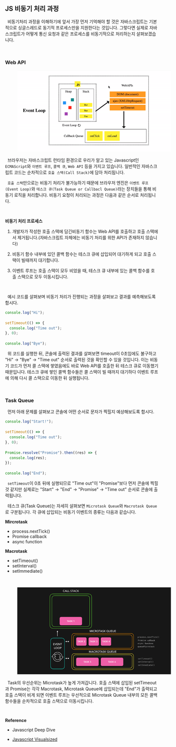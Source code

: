 ## JS 비동기 처리 과정

&nbsp;&nbsp;비동기처리 과정을 이해하기에 앞서 가장 먼저 기억해야 할 것은 자바스크립트는 기본적으로 싱글스레드로 동기적 프로세스만을 지원한다는 것입니다. 그렇다면 실제로 자바스크립트가 어떻게 통신 요청과 같은 프로세스를 비동기적으로 처리하는지 살펴보겠습니다.

<br>

### Web API

<figure align="center" style="width: 100%">
  <img src="../images/js_engine.gif" style="width: 600px" />
</figure>

&nbsp;&nbsp;브라우저는 자바스크립트 런타임 환경으로 우리가 알고 있는 Javascript인 `ECMAScript`와 `이벤트 루프`, `콜백 큐`, `Web API` 등을 가지고 있습니다. 일반적인 자바스크립트 코드는 순차적으로 `호출 스택(Call Stack)`에 담아 처리됩니다.

&nbsp;&nbsp;`호출 스택`만으로는 비동기 처리가 불가능하기 때문에 브라우저 엔진은 `이벤트 루프(Event Loop)`와 `테스크 큐(Task Queue or Callbacl Queue)`라는 장치들을 통해 비동기 로직을 처리합니다. 비동기 요청이 처리되는 과정은 다음과 같은 순서로 처리됩니다.

<br>

**비동기 처리 프로세스**

1. 개발자가 작성한 호출 스택에 담긴비동기 함수는 Web API를 호출하고 호출 스택에서 제거됩니다.(자바스크립트 자체에는 비동기 처리를 위한 API가 존재하지 않습니다)

2. 비동기 함수 내부에 있던 콜백 함수는 테스크 큐에 삽입되어 대기하게 되고 호출 스택이 빌때까지 대기합니다.

3. 이벤트 루프는 호출 스택이 모두 비었을 때, 테스크 큐 내부에 있는 콜백 함수를 호출 스택으로 모두 이동시킵니다.

<br>

&nbsp;&nbsp;예시 코드를 살펴보며 비동기 처리가 진행되는 과정을 살펴보고 결과를 예측해보도록 합시다.

```javascript
console.log("Hi");

setTimeout(() => {
  console.log("Time out");
}, 0);

console.log("Bye");
```

&nbsp;&nbsp;위 코드를 실행한 뒤, 콘솔에 출력된 결과를 살펴보면 timeout이 0초임에도 불구하고 "Hi" -> "Bye" -> "Time out" 순서로 출력된 것을 확인할 수 있을 것입니다. 이는 비동기 코드가 먼저 콜 스택에 쌓였음에도 바로 Web API를 호출한 뒤 테스크 큐로 이동했기 때문입니다. 테스크 큐에 쌓인 콜백 함수들은 콜 스택이 빌 때까지 대기하다 이벤트 루프에 의해 다시 콜 스택으로 이동한 뒤 실행됩니다.

<br>

### Task Queue

&nbsp;&nbsp;먼저 아래 문제를 살펴보고 콘솔에 어떤 순서로 문자가 찍힐지 예상해보도록 합시다.

```javascript
console.log("Start!");

setTimeout(() => {
  console.log("Time out");
}, 0);

Promise.resolve("Promise").then((res) => {
  console.log(res);
});

console.log("End");
```

&nbsp;&nbsp;`setTimeout`이 0초 뒤에 실행되므로 "Time out"이 "Promise"보다 먼저 콘솔에 찍힐 것 같지만 실제로는 "Start" -> "End" -> "Promise" -> "Time out" 순서로 콘솔에 출력됩니다.

&nbsp;&nbsp;테스크 큐(Task Queue)는 자세히 살펴보면 `Microtask Queue`와 `Macrotask Queue`로 구분됩니다. 각 큐에 삽입되는 비동기 이벤트의 종류는 다음과 같습니다.

**Mircrotask**

- process.nextTick()
- Promise callback
- async function

**Macrotask**

- setTimeout()
- setInterval()
- setImmediate()

<br>

<figure align="center" style="width: 100%">
  <img src="../images/taskqueue.gif" style="width: 600px" />
</figure>

&nbsp;&nbsp;Task의 우선순위는 Microtask가 높게 가져갑니다. 호출 스택에 삽입된 setTimeout과 Promise는 각각 Macrotask, Microtask Queue에 삽입되는데 "End"가 출력되고 호출 스택이 비게 되면 이벤트 루프는 우선적으로 Microtask Queue 내부의 모든 콜백 함수들을 순차적으로 호출 스택으로 이동시킵니다.

<br>

**Reference**

- Javascript Deep Dive

- [Javascript Visualsized](https://dev.to/lydiahallie/javascript-visualized-promises-async-await-5gke#syntax)

